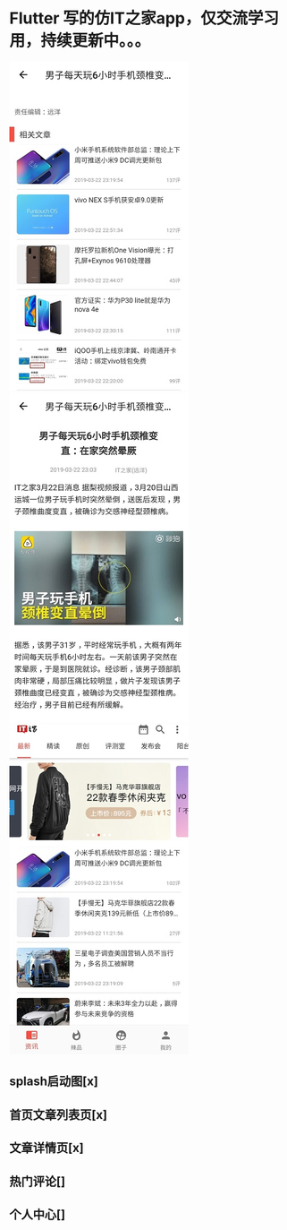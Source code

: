 # Flutter 写的仿IT之家app，仅交流学习用，持续更新中。。。

![](show_image/1.jpg)
![](show_image/2.jpg)
![](show_image/3.jpg)

## splash启动图[x]
## 首页文章列表页[x]
## 文章详情页[x]
## 热门评论[]
## 个人中心[]



